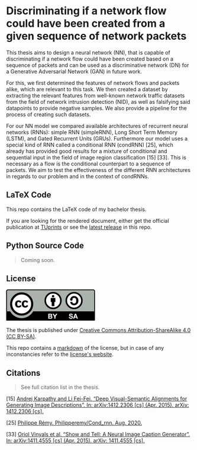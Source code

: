 # Discriminating if a network flow could have been created from a given sequence of network packets

This thesis aims to design a neural network (NN), that is capable of discriminating if a network flow could have been created based on a sequence of packets and can be used as a discriminative network (DN) for a Generative Adversarial Network (GAN) in future work.

For this, we first determined the features of network flows and packets alike, which are relevant to this task.
We then created a dataset by extracting the relevant features from well-known network traffic datasets from the field of network intrusion detection (NID), as well as falsifying said datapoints to provide negative samples.
We also provide a pipeline for the process of creating such datasets.

For our NN model we compared available architectures of recurrent neural networks (RNNs): simple RNN (simpleRNN), Long Short Term Memory (LSTM), and Gated Recurrent Units (GRUs).
Furthermore our model uses a special kind of RNN called a conditional RNN (condRNN) [25], which already has provided good results for a mixture of conditional and sequential input in the field of image region classification [15] [33].
This is necessary as a flow is the conditional counterpart to a sequence of packets.
We aim to test the effectiveness of the different RNN architectures in regards to our problem and in the context of condRNNs.

## LaTeX Code

This repo contains the LaTeX code of my bachelor thesis.

If you are looking for the rendered document, either get the official publication at [TUprints](https://tuprints.ulb.tu-darmstadt.de/20630) or see the [latest release](https://github.com/pepper-jk/thesis_bachelor_tud/releases/latest) in this repo.

## Python Source Code

> Coming soon.

## License

![CC BY-SA](images/cc-by-sa.svg)

The thesis is published under [Creative Commons Attribution-ShareAlike 4.0 (CC BY-SA)](LICENSE.md).

This repo contains a [markdown](LICENSE.md) of the license, but in case of any inconstancies refer to the [license's website](https://creativecommons.org/licenses/by-sa/4.0/legalcode).

## Citations

> See full citation list in the thesis.

[15] [Andrej Karpathy and Li Fei-Fei. “Deep Visual-Semantic Alignments for Generating Image Descriptions”. In: arXiv:1412.2306 [cs] (Apr. 2015). arXiv: 1412.2306 [cs].](https://arxiv.org/abs/1411.4555)

[25] [Philippe Rémy. Philipperemy/Cond_rnn. Aug. 2020.](https://github.com/philipperemy/cond_rnn/)

[33] [Oriol Vinyals et al. “Show and Tell: A Neural Image Caption Generator”. In: arXiv:1411.4555 [cs] (Apr. 2015). arXiv: 1411.4555 [cs].](https://arxiv.org/abs/1412.2306)
